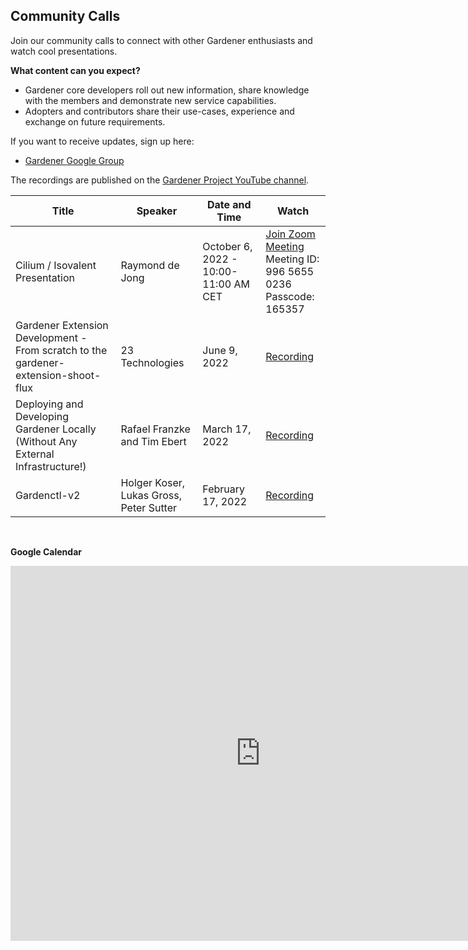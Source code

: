 ## Community Calls
Join our community calls to connect with other Gardener enthusiasts and watch cool presentations.

**What content can you expect?**
- Gardener core developers roll out new information, share knowledge with the members and demonstrate new service capabilities.
- Adopters and contributors share their use-cases, experience and exchange on future requirements.

If you want to receive updates, sign up here:
- [Gardener Google Group](https://groups.google.com/g/gardener)

The recordings are published on the [Gardener Project YouTube channel](https://www.youtube.com/channel/UCwUhwKFREV8Su0gwAJQX7tw).

| Title | Speaker | Date and Time | Watch |
| ----- | ------- | ------------- | ------- |
| Cilium / Isovalent Presentation      |  Raymond de Jong         |     October 6, 2022 - 10:00-11:00 AM CET                  |[Join Zoom Meeting](https://sap-se.zoom.us/j/99656550236?pwd=bHVucnhXSFRBbm5Cdm9OTnNWb3Y0dz09)<br>Meeting ID: 996 5655 0236<br>Passcode: 165357|
|Gardener Extension Development - From scratch to the gardener-extension-shoot-flux|23 Technologies|June 9, 2022|[Recording](https://www.youtube.com/watch?v=nG2FRYL05mc)|
|Deploying and Developing Gardener Locally (Without Any External Infrastructure!)|Rafael Franzke and Tim Ebert|March 17, 2022| [Recording](https://www.youtube.com/watch?v=nV_JI8YWwY4)|
|Gardenctl-v2|Holger Koser, Lukas Gross, Peter Sutter|February 17, 2022|[Recording](https://www.youtube.com/watch?v=U1VvyQiE3Jg)|

<br>

**Google Calendar**
<iframe src="https://calendar.google.com/calendar/embed?src=gardener.cloud.community%40gmail.com&ctz=Europe%2FBerlin" style="border: 0" width="800" height="600" frameborder="0" scrolling="no"></iframe>

